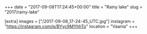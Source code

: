 +++
date = "2017-09-08T17:24:45+00:00"
title = "Rainy lake"
slug = "2017/rainy-lake"

[extra]
images = ["/2017-09-08_17-24-45_UTC.jpg"]
instagram = "https://instagram.com/p/BYyc9MYhhTo"
location = "Vaania"
+++
